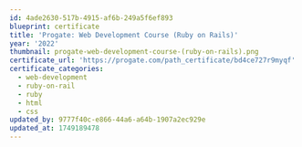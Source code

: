 ```yaml
---
id: 4ade2630-517b-4915-af6b-249a5f6ef893
blueprint: certificate
title: 'Progate: Web Development Course (Ruby on Rails)'
year: '2022'
thumbnail: progate-web-development-course-(ruby-on-rails).png
certificate_url: 'https://progate.com/path_certificate/bd4ce727r9myqf'
certificate_categories:
  - web-development
  - ruby-on-rail
  - ruby
  - html
  - css
updated_by: 9777f40c-e866-44a6-a64b-1907a2ec929e
updated_at: 1749189478
---
```

